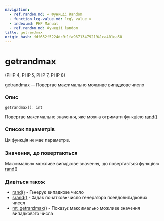 ```yaml
---
navigation:
  - ref.random.md: « Функції Random
  - function.lcg-value.md: lcg\_value »
  - index.md: PHP Manual
  - ref.random.md: Функції Random
title: getrandmax
origin_hash: ddf652f5224dc9f1fa9671347921941ca401ea50
---
```

# getrandmax

(PHP 4, PHP 5, PHP 7, PHP 8)

getrandmax — Повертає максимально можливе випадкове число

### Опис

```methodsynopsis
getrandmax(): int
```

Повертає максимальне значення, яке можна отримати функцією [rand()](function.rand.md)

### Список параметрів

Ця функція не має параметрів.

### Значення, що повертаються

Максимально можливе випадкове значення, що повертається функцією [rand()](function.rand.md)

### Дивіться також

-   [rand()](function.rand.md) \- Генерує випадкове число
-   [srand()](function.srand.md) \- Задає початкове число генератора псевдовипадкових чисел
-   [mt\_getrandmax()](function.mt-getrandmax.md) \- Показує максимально можливе значення випадкового числа
